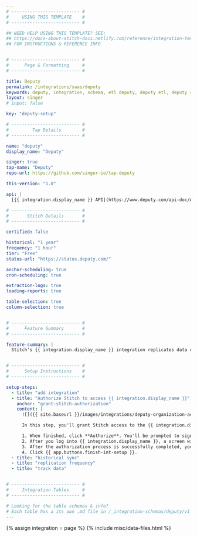 ```yaml
---
# -------------------------- #
#     USING THIS TEMPLATE    #
# -------------------------- #

## NEED HELP USING THIS TEMPLATE? SEE:
## https://docs-about-stitch-docs.netlify.com/reference/integration-templates/saas/
## FOR INSTRUCTIONS & REFERENCE INFO


# -------------------------- #
#      Page & Formatting     #
# -------------------------- #

title: Deputy
permalink: /integrations/saas/deputy
keywords: deputy, integration, schema, etl deputy, deputy etl, deputy schema
layout: singer
# input: false

key: "deputy-setup"

# -------------------------- #
#         Tap Details        #
# -------------------------- #

name: "deputy"
display_name: "Deputy"

singer: true 
tap-name: "Deputy"
repo-url: https://github.com/singer-io/tap-deputy

this-version: "1.0"

api: |
  [{{ integration.display_name }} API](https://www.deputy.com/api-doc/API/Getting_Started){:target="new"}

# -------------------------- #
#       Stitch Details       #
# -------------------------- #

certified: false 

historical: "1 year"
frequency: "1 hour"
tier: "Free"
status-url: "https://status.deputy.com/"

anchor-scheduling: true
cron-scheduling: true

extraction-logs: true
loading-reports: true

table-selection: true
column-selection: true


# -------------------------- #
#      Feature Summary       #
# -------------------------- #

feature-summary: |
  Stitch's {{ integration.display_name }} integration replicates data using the {{ integration.api | flatify | strip }}. Refer to the [Schema](#schema) section for a list of objects available for replication.


# -------------------------- #
#      Setup Instructions    #
# -------------------------- #

setup-steps:
  - title: "add integration"
  - title: "Authorize Stitch to access {{ integration.display_name }}"
    anchor: "grant-stitch-authorization"
    content: |
      ![]({{ site.baseurl }}/images/integrations/deputy-organization-access.png){:align="right" style="margin-left: 15px; max-width: 300px;"}

      In this step, you'll grant Stitch access to the {{ integration.display_name }} organization you want to connect.

      1. When finished, click **Authorize**. You'll be prompted to sign into your {{ integration.display_name }} account if you aren't already.
      2. After you log into {{ integration.display_name }}, a screen with a list of your {{ integration.display_name }} organizations will display. Select the organization you want to connect to Stitch and click **Authorize**.
      3. After the authorization process is successfully completed, you'll be directed back to Stitch.
      4. Click {{ app.buttons.finish-int-setup }}.
  - title: "historical sync"
  - title: "replication frequency"
  - title: "track data"


# -------------------------- #
#     Integration Tables     #
# -------------------------- #

# Looking for the table schemas & info?
# Each table has a its own .md file in /_integration-schemas/deputy/v1
---
```

{% assign integration = page %}
{% include misc/data-files.html %}